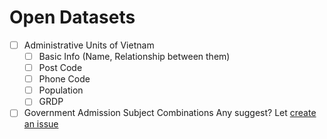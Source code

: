# Open Datasets
- [ ] Administrative Units of Vietnam
    - [ ] Basic Info (Name, Relationship between them)
    - [ ] Post Code
    - [ ] Phone Code
    - [ ] Population
    - [ ] GRDP
- [ ] Government Admission Subject Combinations
Any suggest? Let [create an issue](https://github.com/tranduydat/opendatasets/issues/new)
